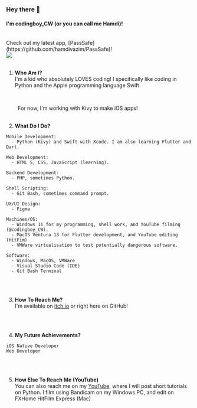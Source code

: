 ### Hey there 👋 

#### I'm codingboy_CW (or you can call me Hamdi)!
<br/>
Check out my latest app, [PassSafe](https://github.com/hamdivazim/PassSafe)!
<br/>

<a href="https://github.com/hamdivazim">
  <img align="center" src="https://github-readme-stats.vercel.app/api?username=hamdivazim&count_private=true&show_icons=true&include_all_commits=true" />
</a>
<br/>
<br/>

1. **Who Am I?**<br/>
 I'm a kid who absolutely LOVES coding! I specifically like coding in Python and the Apple programming language Swift.
 <br/>
 
&nbsp;&nbsp;&nbsp;&nbsp;&nbsp;&nbsp;&nbsp;&nbsp;For now, I'm working  with Kivy to make iOS apps!
<br/>
<br/>

2. **What Do I Do?**

```
Mobile Development:
  - Python (Kivy) and Swift with Xcode. I am also learning Flutter and Dart.
  
Web Development:
  - HTML 5, CSS, JavaScript (learning).
  
Backend Development:
  - PHP, sometimes Python.
  
Shell Scripting:
  - Git Bash, sometimes command prompt.
  
UX/UI Design:
  - Figma
  
Machines/OS:
  - Windows 11 for my programming, shell work, and YouTube filming (@codingboy_CW).
  - MacOS Ventura 13 for Flutter development, and YouTube editing (HitFim)
  - VMWare virtualisation to test potentially dangerous software.
  
Software:
  - Windows, MacOS, VMWare
  - Visual Studio Code (IDE)
  - Git Bash Terminal
```
<br/>
<br/>

3. **How To Reach Me?**<br/>
  I'm available on [itch.io](https://codingboy-cw.itch.io/) or right here on GitHub!

<br/>
<br/>

4. **My Future Achievements?**
  ```
  iOS Native Developer
  Web Developer
  ```
  
<br/>
<br/>
  
5. **How Else To Reach Me (YouTube)**<br/>
  You can also reach me on my [YouTube](https://www.youtube.com/channel/UC5wVpJNisPckkidnZ-CBGtg), where I will post short tutorials on Python. I film using Bandicam on my Windows PC, and edit on FXHome HitFilm Express (Mac)
